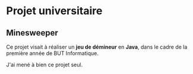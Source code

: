 # Projet universitaire

## Minesweeper

Ce projet visait à réaliser un **jeu de démineur** en **Java**, dans le cadre de la première année de BUT Informatique.

J'ai mené à bien ce projet seul.
